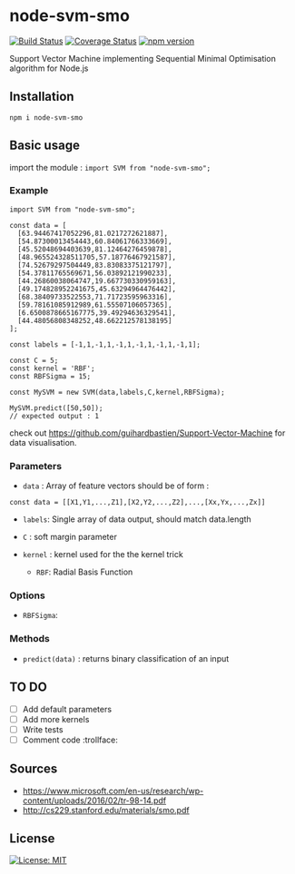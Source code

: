 # node-svm-smo

[![Build Status](https://travis-ci.org/guihardbastien/node-svm-smo.svg?branch=master)](https://travis-ci.org/guihardbastien/node-svm-smo)
[![Coverage Status](https://coveralls.io/repos/github/guihardbastien/node-svm-smo/badge.svg)](https://coveralls.io/github/guihardbastien/node-svm-smo)
[![npm version](https://badge.fury.io/js/node-svm-smo.svg)](https://badge.fury.io/js/node-svm-smo)

Support Vector Machine implementing Sequential Minimal Optimisation algorithm for Node.js

## Installation

`npm i node-svm-smo`

## Basic usage

import the module : `import SVM from "node-svm-smo";`

### Example

```
import SVM from "node-svm-smo";

const data = [
  [63.94467417052296,81.0217272621887],
  [54.87300013454443,60.84061766333669],
  [45.52048694403639,81.12464276459878],
  [48.965524328511705,57.18776467921587],
  [74.52679297504449,83.83083375121797],
  [54.37811765569671,56.03892121990233],
  [44.26860038064747,19.667730330959163],
  [49.174828952241675,45.63294964476442],
  [68.38409733522553,71.71723595963316],
  [59.78161085912989,61.55507106057365],
  [6.6500878665167775,39.49294636329541],
  [44.48056808348252,48.662212578138195]
];

const labels = [-1,1,-1,1,-1,1,-1,1,-1,1,-1,1];

const C = 5;
const kernel = 'RBF';
const RBFSigma = 15;

const MySVM = new SVM(data,labels,C,kernel,RBFSigma);

MySVM.predict([50,50]);
// expected output : 1
```

check out https://github.com/guihardbastien/Support-Vector-Machine for data visualisation.

### Parameters

-   `data` : Array of feature vectors should be of form :

`const data = [[X1,Y1,...,Z1],[X2,Y2,...,Z2],...,[Xx,Yx,...,Zx]]`

-   `labels`: Single array of data output, should match data.length

-   `C` : soft margin parameter

-   `kernel` : kernel used for the the kernel trick
    -   `RBF`: Radial Basis Function

### Options

-   `RBFSigma`:

### Methods

-   `predict(data)` : returns binary classification of an input

## TO DO

-   [ ] Add default parameters
-   [ ] Add more kernels
-   [ ] Write tests
-   [ ] Comment code :trollface:

## Sources

-   https://www.microsoft.com/en-us/research/wp-content/uploads/2016/02/tr-98-14.pdf
-   http://cs229.stanford.edu/materials/smo.pdf

## License

[![License: MIT](https://img.shields.io/badge/License-MIT-yellow.svg)](https://opensource.org/licenses/MIT)
